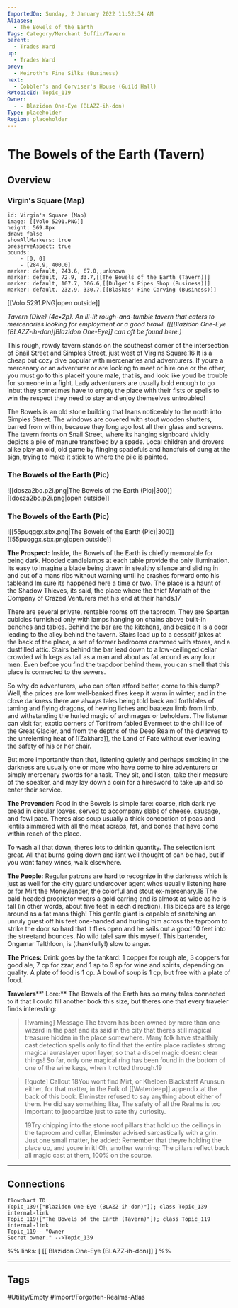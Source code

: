 ```yaml
---
ImportedOn: Sunday, 2 January 2022 11:52:34 AM
Aliases:
  - The Bowels of the Earth
Tags: Category/Merchant Suffix/Tavern
parent:
  - Trades Ward
up:
  - Trades Ward
prev:
  - Meiroth's Fine Silks (Business)
next:
  - Cobbler's and Corviser's House (Guild Hall)
RWtopicId: Topic_119
Owner:
  - - Blazidon One-Eye (BLAZZ-ih-don)
Type: placeholder
Region: placeholder
---
```

# The Bowels of the Earth (Tavern)
## Overview
### Virgin's Square (Map)

```leaflet
id: Virgin's Square (Map)
image: [[Volo 5291.PNG]]
height: 569.8px
draw: false
showAllMarkers: true
preserveAspect: true
bounds:
    - [0, 0]
    - [284.9, 400.0]
marker: default, 243.6, 67.0,,unknown
marker: default, 72.9, 33.7,[[The Bowels of the Earth (Tavern)]]
marker: default, 107.7, 306.6,[[Dulgen's Pipes Shop (Business)]]
marker: default, 232.9, 330.7,[[Blaskos' Fine Carving (Business)]]
```
[[Volo 5291.PNG|open outside]]

*Tavern (Dive) (4c•2p). An ill-lit rough-and-tumble tavern that caters to mercenaries looking for employment or a good brawl. ([[Blazidon One-Eye (BLAZZ-ih-don)|Blazidon One-Eye]] can oft be found here.)*

This rough, rowdy tavern stands on the southeast corner of the intersection of Snail Street and Simples Street, just west of Virgins Square.16 It is a cheap but cozy dive popular with mercenaries and adventurers. If youre a mercenary or an adventurer or are looking to meet or hire one or the other, you must go to this placeif youre male, that is, and look like youd be trouble for someone in a fight. Lady adventurers are usually bold enough to go inbut they sometimes have to empty the place with their fists or spells to win the respect they need to stay and enjoy themselves untroubled!

The Bowels is an old stone building that leans noticeably to the north into Simples Street. The windows are covered with stout wooden shutters, barred from within, because they long ago lost all their glass and screens. The tavern fronts on Snail Street, where its hanging signboard vividly depicts a pile of manure transfixed by a spade. Local children and drovers alike play an old, old game by flinging spadefuls and handfuls of dung at the sign, trying to make it stick to where the pile is painted.

### The Bowels of the Earth (Pic)
![[dosza2bo.p2i.png|The Bowels of the Earth (Pic)|300]]
[[dosza2bo.p2i.png|open outside]]

### The Bowels of the Earth (Pic)
![[55puqggx.sbx.png|The Bowels of the Earth (Pic)|300]]
[[55puqggx.sbx.png|open outside]]

**The Prospect:** Inside, the Bowels of the Earth is chiefly memorable for being dark. Hooded candlelamps at each table provide the only illumination. Its easy to imagine a blade being drawn in stealthy silence and sliding in and out of a mans ribs without warning until he crashes forward onto his tableand Im sure its happened here a time or two. The place is a haunt of the Shadow Thieves, its said, the place where the thief Moriath of the Company of Crazed Venturers met his end at their hands.17

There are several private, rentable rooms off the taproom. They are Spartan cubicles furnished only with lamps hanging on chains above built-in benches and tables. Behind the bar are the kitchens, and beside it is a door leading to the alley behind the tavern. Stairs lead up to a cesspit/ jakes at the back of the place, a set of former bedrooms crammed with stores, and a dustfilled attic. Stairs behind the bar lead down to a low-ceilinged cellar crowded with kegs as tall as a man and about as fat around as any four men. Even before you find the trapdoor behind them, you can smell that this place is connected to the sewers.

So why do adventurers, who can often afford better, come to this dump? Well, the prices are low well-banked fires keep it warm in winter, and in the close darkness there are always tales being told back and forthtales of taming and flying dragons, of hewing liches and baatezu limb from limb, and withstanding the hurled magic of archmages or beholders. The listener can visit far, exotic corners of Torilfrom fabled Evermeet to the chill ice of the Great Glacier, and from the depths of the Deep Realm of the dwarves to the unrelenting heat of [[Zakhara]], the Land of Fate without ever leaving the safety of his or her chair.

But more importantly than that, listening quietly and perhaps smoking in the darkness are usually one or more who have come to hire adventurers or simply mercenary swords for a task. They sit, and listen, take their measure of the speaker, and may lay down a coin for a hiresword to take up and so enter their service.

**The Provender:** Food in the Bowels is simple fare: coarse, rich dark rye bread in circular loaves, served to accompany slabs of cheese, sausage, and fowl pate. Theres also soup usually a thick concoction of peas and lentils simmered with all the meat scraps, fat, and bones that have come within reach of the place.

To wash all that down, theres lots to drinkin quantity. The selection isnt great. All that burns going down and isnt well thought of can be had, but if you want fancy wines, walk elsewhere.

**The People:** Regular patrons are hard to recognize in the darkness which is just as well for the city guard undercover agent whos usually listening here or for Mirt the Moneylender, the colorful and stout ex-mercenary.18 The bald-headed proprietor wears a gold earring and is almost as wide as he is tall (in other words, about five feet in each direction). His biceps are as large around as a fat mans thigh! This gentle giant is capable of snatching an unruly guest off his feet one-handed and hurling him across the taproom to strike the door so hard that it flies open and he sails out a good 10 feet into the streetand bounces. No wild taleI saw this myself. This bartender, Ongamar Talthloon, is (thankfully!) slow to anger.

**The Prices:** Drink goes by the tankard: 1 copper for rough ale, 3 coppers for good ale, 7 cp for zzar, and 1 sp to 6 sp for wine and spirits, depending on quality. A plate of food is 1 cp. A bowl of soup is 1 cp, but free with a plate of food.

**Travelers****' Lore:** The Bowels of the Earth has so many tales connected to it that I could fill another book this size, but theres one that every traveler finds interesting:

> [!warning] Message
> The tavern has been owned by more than one wizard in the past and its said in the city that theres still magical treasure hidden in the place somewhere. Many folk have stealthily cast detection spells only to find that the entire place radiates strong magical auraslayer upon layer, so that a dispel magic doesnt clear things! So far, only one magical ring has been found in the bottom of one of the wine kegs, when it rotted through.19
> 

> [!quote] Callout
> 18You wont find Mirt, or Khelben Blackstaff Arunsun either, for that matter, in the Folk of [[Waterdeep]] appendix at the back of this book. Elminster refused to say anything about either of them. He did say something like, The safety of all the Realms is too important to jeopardize just to sate thy curiosity.
> 
> 19Try chipping into the stone roof pillars that hold up the ceilings in the taproom and cellar, Elminster advised sarcastically with a grin. Just one small matter, he added: Remember that theyre holding the place up, and youre in it! Oh, another warning: The pillars reflect back all magic cast at them, 100% on the source.
> 

---
## Connections
```mermaid
flowchart TD
Topic_139(["Blazidon One-Eye (BLAZZ-ih-don)"]); class Topic_139 internal-link
Topic_119(["The Bowels of the Earth (Tavern)"]); class Topic_119 internal-link
Topic_119-- "Owner
Secret owner." -->Topic_139
```
%%
links: [ [[ Blazidon One-Eye (BLAZZ-ih-don)]] ]
%%


---
## Tags
#Utility/Empty #Import/Forgotten-Realms-Atlas

